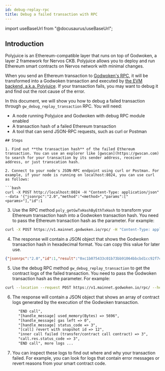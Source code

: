 ```yaml
---
id: debug-replay-rpc 
title: Debug a failed transaction with RPC
---
```

import useBaseUrl from "@docusaurus/useBaseUrl";

## Introduction

Polyjuice is an Ethereum-compatible layer that runs on top of Godwoken, a layer 2 framework for Nervos CKB. Polyjuice allows you to deploy and run Ethereum smart contracts on Nervos network with minimal changes.

When you send an Ethereum transaction to [Godwoken's RPC](https://docs.godwoken.io/connectionInfo), it will be transformed into a Godwoken transaction and executed by [the EVM backend, a.k.a. Polyjuice](https://github.com/godwokenrises/godwoken/tree/develop/gwos-evm). If your transaction fails, you may want to debug it and find out the root cause of the error.

In this document, we will show you how to debug a failed transaction through `gw_debug_replay_transaction` RPC. You will need:

- A node running Polyjuice and Godwoken with debug RPC module enabled
- A transaction hash of a failed Ethereum transaction
- A tool that can send JSON-RPC requests, such as curl or Postman

```
## Steps

1. Find out **the transaction hash** of the failed Ethereum transaction. You can use an explorer like [gwscan](https://gwscan.com) to search for your transaction by its sender address, receiver address, or just transcation hash.

2. Connect to your node's JSON-RPC endpoint using curl or Postman. For example, if your node is running on localhost:8024, you can use curl as follows:

```bash
curl -X POST http://localhost:8024 -H "Content-Type: application/json" --data '{"jsonrpc":"2.0","method":"<method>","params":["<params>"],"id":1
```

3. Use the RPC method `poly_getGwTxHashByEthTxHash` to transform your Ethereum transaction hash into a Godwoken transaction hash. You need to pass the Ethereum transaction hash as the parameter. For example:

```bash
curl -X POST https://v1.mainnet.godwoken.io/rpc/ -H "Content-Type: application/json" --data '{"jsonrpc":"2.0","method":"poly_getGwTxHashByEthTxHash","params":["0x86a575206f2ee718aa2614dee59f9fd2c5250016465ea6c2c81cb6443750bb19"],"id":1}'
```

4. The response will contain a JSON object that shows the Godwoken transaction hash in hexadecimal format. You can copy this value for later use.
```json
{"jsonrpc":"2.0","id":1,"result":"0xc1b075433c01b73bb91064bbcbd1cc92f7c6c5a57977569de816f6d88ddd64a1"}
```

5. Use the debug RPC method `gw_debug_replay_transaction` to get the contract logs of the failed transaction. You need to pass the Godwoken transaction hash as the parameter. For example:

```bash
curl --location --request POST https://v1.mainnet.godwoken.io/rpc/ --header 'Content-Type: application/json' --data-raw '{"id": 42, "jsonrpc": "2.0", "method": "gw_debug_replay_transaction", "params": ["0xc1b075433c01b73bb91064bbcbd1cc92f7c6c5a57977569de816f6d88ddd64a1"]}' 
```

6. The response will contain a JSON object that shows an array of contract logs generated by the execution of the Godwoken transaction. 
```txt
      "END call",
      "[handle_message] used_memory(Bytes) => 5696",
      "[handle_message] gas left => 0",
      "[handle_message] status_code => 3",
      "[call] revert with snapshot id => 12",
      "inner call failed (transfer/contract call contract) => 3",
      "call.res.status_code => 3",
      "END call", more logs ...
```

7. You can inspect these logs to find out where and why your transaction failed. For example, you can look for logs that contain error messages or revert reasons from your smart contract code.

